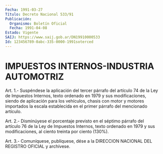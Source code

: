 ```yaml
---
Fecha: 1991-03-27
Título: Decreto Nacional 533/91
Publicación:
  Organismo: Boletín Oficial
  Fecha: 1991-04-08
Estado: Vigente
SAIJ: https://www.saij.gob.ar/DN19910000533
Id: 123456789-0abc-335-0000-1991soterced
---
```

# IMPUESTOS INTERNOS-INDUSTRIA AUTOMOTRIZ

<a id="1"></a>
Art.  1.-  Suspéndese  la  aplicación  del  tercer párrafo del artículo  74  de  la Ley de Impuestos Internos, texto  ordenado  en 1979  y  sus  modificaciones,    siendo   de  aplicación  para  los vehículos,  chasis  con  motor  y  motores  importados   la  escala establecida    en   el  primer  párrafo  del  mencionado  artículo.

<a id="2"></a>
Art.  2.-  Disminúyese  el  porcentaje  previsto en el séptimo párrafo  del  artículo  76 de la Ley de Impuestos  Internos,  texto ordenado  en  1979  y sus modificaciones,  al  ciento  treinta  por ciento (130%).

<a id="3"></a>
Art. 3.- Comuníquese, publíquese, dése a la DIRECCION NACIONAL DEL REGISTRO OFICIAL y archívese.